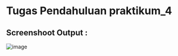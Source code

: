 # Tugas Pendahuluan praktikum_4

## Screenshoot Output : 
![image](04_Antarmuka_Pengguna_TP/praktikum_4/assets/danau_plitvice.png)